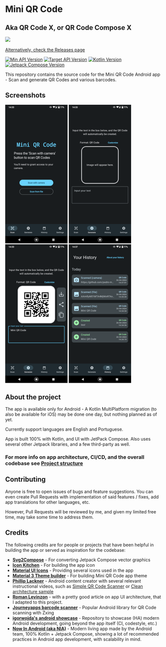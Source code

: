 # Mini QR Code

## Aka QR Code X, or QR Code Compose X


<a href="https://play.google.com/store/apps/details?id=com.pedroid.qrcodecompose.androidapp"><img src="https://play.google.com/intl/en_us/badges/static/images/badges/en_badge_web_generic.png" width="200"></a>

<a href="https://github.com/pedro-mgb/qr_code_compose_x/releases">Alternatively, check the Releases page</a>

[![Min API Version](https://img.shields.io/badge/Min_API-21-brightgreen.svg)](https://android-arsenal.com/api?level=21)
[![Target API Version](https://img.shields.io/badge/Target_API-34-brightgreen.svg)](https://developer.android.com/about/versions/14)
[![Kotlin Version](https://img.shields.io/badge/Kotlin-2.0.x-blue.svg)](https://kotlinlang.org)
[![Jetpack Compose Version](https://img.shields.io/badge/Compose-1.6.x-blue.svg)](https://developer.android.com/develop/ui/compose)

This repository contains the source code for the Mini QR Code Android app - Scan and generate QR Codes and various barcodes.

## Screenshots

<img src="docs/media/phone_en_01.png" width="200"  alt="Mini QR Code homepage scan" />     <img src="docs/media/phone_en_02.png" width="200"  alt="Mini QR Code generate empty" />     <img src="docs/media/phone_en_03.png" width="200" alt="Mini QR Code generate content" />     <img src="docs/media/phone_en_04.png" width="200" alt="Mini QR Code history" />

## About the project

The app is available only for Android - A Kotlin MultiPlatform migration (to also be available for iOS) may be done one day, but nothing planned as of yet.

Currently support languages are English and Portuguese.

App is built 100% with Kotlin, and UI with JetPack Compose. Also uses several other Jetpack libraries, and a few third-party as well.

### For more info on app architecture, CI/CD, and the overall codebase see [Project structure](docs/project-structure.md)

## Contributing

Anyone is free to open issues of bugs and feature suggestions.
You can even create Pull Requests with implementation of said features / fixes, add app translations for other languages, etc.

However, Pull Requests will be reviewed by me, and given my limited free time, may take some time to address them.

## Credits

The following credits are for people or projects that have been helpful in building the app or served as inspiration for the codebase:

- **[Svg2Compose](https://github.com/DenisMondon/Svg2Compose)** - For converting Jetpack Compose vector graphics
- **[Icon Kitchen](https://icon.kitchen)** - For building the app icon
- **[Material UI Icons](https://materialui.co/icon)** - Providing several icons used in the app
- **[Material 3 Theme builder](https://m3.material.io/theme-builder#/custom)** - For building Mini QR Code app theme
- **[Phillip Lackner](https://www.youtube.com/@PhilippLackner)** - Android content creator with several relevant instructional videos, such as [Simple QR Code Scanner](https://www.youtube.com/watch?v=asl1mFtkMkc&pp=ygUXcXIgY29kZSBzY2FubmVyIGNvbXBvc2U%3D) or [Clean architecture sample](https://www.youtube.com/watch?v=EF33KmyprEQ)
- **[Roman Levinzon](https://levinzon-roman.medium.com/jetpack-compose-ui-architecture-a34c4d3e4391)** - with a pretty good article on app UI architecture, that I adapted to this project.
- **[Journeyapps barcode scanner](https://github.com/journeyapps/zxing-android-embedded)** - Popular Android library for QR Code scanning with Zxing
- **[igorwojda's android showcase](https://github.com/igorwojda/android-showcase)** - Repository to showcase (HA) modern Android development, going beyond the app itself (CI, codestyle, etc.)
- **[Now In Android (aka NIA)](https://github.com/android/nowinandroid)** - Modern living app made by the Android team, 100% Kotlin + Jetpack Compose, showing a lot of recommended practices in Android app development, with scalability in mind.
